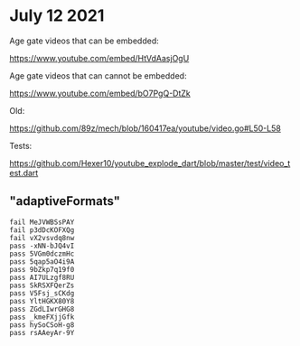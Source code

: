 # July 12 2021

Age gate videos that can be embedded:

https://www.youtube.com/embed/HtVdAasjOgU

Age gate videos that can cannot be embedded:

https://www.youtube.com/embed/bO7PgQ-DtZk

Old:

https://github.com/89z/mech/blob/160417ea/youtube/video.go#L50-L58

Tests:

<https://github.com/Hexer10/youtube_explode_dart/blob/master/test/video_test.dart>

## "adaptiveFormats"

~~~
fail MeJVWBSsPAY
fail p3dDcKOFXQg
fail vX2vsvdq8nw
pass -xNN-bJQ4vI
pass 5VGm0dczmHc
pass 5qap5aO4i9A
pass 9bZkp7q19f0
pass AI7ULzgf8RU
pass SkRSXFQerZs
pass V5Fsj_sCKdg
pass YltHGKX80Y8
pass ZGdLIwrGHG8
pass _kmeFXjjGfk
pass hySoCSoH-g8
pass rsAAeyAr-9Y
~~~
